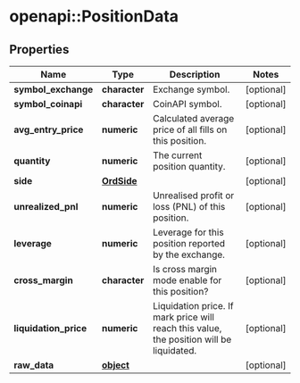 # openapi::PositionData

## Properties
Name | Type | Description | Notes
------------ | ------------- | ------------- | -------------
**symbol_exchange** | **character** | Exchange symbol. | [optional] 
**symbol_coinapi** | **character** | CoinAPI symbol. | [optional] 
**avg_entry_price** | **numeric** | Calculated average price of all fills on this position. | [optional] 
**quantity** | **numeric** | The current position quantity. | [optional] 
**side** | [**OrdSide**](OrdSide.md) |  | [optional] 
**unrealized_pnl** | **numeric** | Unrealised profit or loss (PNL) of this position. | [optional] 
**leverage** | **numeric** | Leverage for this position reported by the exchange. | [optional] 
**cross_margin** | **character** | Is cross margin mode enable for this position? | [optional] 
**liquidation_price** | **numeric** | Liquidation price. If mark price will reach this value, the position will be liquidated. | [optional] 
**raw_data** | [**object**](.md) |  | [optional] 


